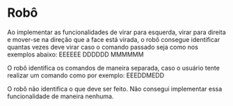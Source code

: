 # Robô 

Ao implementar as funcionalidades de virar para esquerda, virar para direita e mover-se na direção que a face está virada, o robô consegue identificar quantas vezes deve virar 
caso o comando passado seja como nos exemplos abaixo: 
EEEEEE 
DDDDDD
MMMMMM 

O robô identifica os comandos de maneira separada, caso o usuário tente realizar um comando como por exemplo: 
EEEDDMEDD 

O robô não identifica o que deve ser feito. Não consegui implementar essa funcionalidade de maneira nenhuma.
